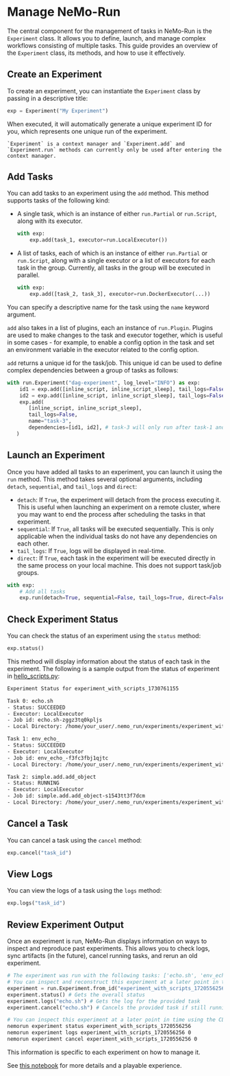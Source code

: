 # Manage NeMo-Run

The central component for the management of tasks in NeMo-Run is the `Experiment` class. It allows you to define, launch, and manage complex workflows consisting of multiple tasks. This guide provides an overview of the `Experiment` class, its methods, and how to use it effectively.

## Create an Experiment

To create an experiment, you can instantiate the `Experiment` class by passing in a descriptive title:

```python
exp = Experiment("My Experiment")
```

When executed, it will automatically generate a unique experiment ID for you, which represents one unique run of the experiment.

```{note}
`Experiment` is a context manager and `Experiment.add` and `Experiment.run` methods can currently only be used after entering the context manager.
```

## Add Tasks

You can add tasks to an experiment using the `add` method. This method supports tasks of the following kind:

- A single task, which is an instance of either `run.Partial` or `run.Script`, along with its executor.

  ```python
  with exp:
      exp.add(task_1, executor=run.LocalExecutor())
  ```

- A list of tasks, each of which is an instance of either `run.Partial` or `run.Script`, along with a single executor or a list of executors for each task in the group. Currently, all tasks in the group will be executed in parallel.

  ```python
  with exp:
      exp.add([task_2, task_3], executor=run.DockerExecutor(...))
  ```

You can specify a descriptive name for the task using the `name` keyword argument.

`add` also takes in a list of plugins, each an instance of `run.Plugin`. Plugins are used to make changes to the task and executor together, which is useful in some cases - for example, to enable a config option in the task and set an environment variable in the executor related to the config option.

`add` returns a unique id for the task/job. This unique id can be used to define complex dependencies between a group of tasks as follows:

```python
with run.Experiment("dag-experiment", log_level="INFO") as exp:
    id1 = exp.add([inline_script, inline_script_sleep], tail_logs=False, name="task-1")
    id2 = exp.add([inline_script, inline_script_sleep], tail_logs=False, name="task-2")
    exp.add(
       [inline_script, inline_script_sleep],
       tail_logs=False,
       name="task-3",
       dependencies=[id1, id2], # task-3 will only run after task-1 and task-2 have completed
   )
```

## Launch an Experiment

Once you have added all tasks to an experiment, you can launch it using the `run` method. This method takes several optional arguments, including `detach`, `sequential`, and `tail_logs` and `direct`:

- `detach`: If `True`, the experiment will detach from the process executing it. This is useful when launching an experiment on a remote cluster, where you may want to end the process after scheduling the tasks in that experiment.
- `sequential`: If `True`, all tasks will be executed sequentially. This is only applicable when the individual tasks do not have any dependencies on each other.
- `tail_logs`: If `True`, logs will be displayed in real-time.
- `direct`: If `True`, each task in the experiment will be executed directly in the same process on your local machine. This does not support task/job groups.

```python
with exp:
    # Add all tasks
    exp.run(detach=True, sequential=False, tail_logs=True, direct=False)
```

## Check Experiment Status

You can check the status of an experiment using the `status` method:

```python
exp.status()
```

This method will display information about the status of each task in the experiment. The following is a sample output from the status of experiment in [hello_scripts.py](../../examples/hello-world/hello_scripts.py):

```bash
Experiment Status for experiment_with_scripts_1730761155

Task 0: echo.sh
- Status: SUCCEEDED
- Executor: LocalExecutor
- Job id: echo.sh-zggz3tq0kpljs
- Local Directory: /home/your_user/.nemo_run/experiments/experiment_with_scripts/experiment_with_scripts_1730761155/echo.sh

Task 1: env_echo_
- Status: SUCCEEDED
- Executor: LocalExecutor
- Job id: env_echo_-f3fc3fbj1qjtc
- Local Directory: /home/your_user/.nemo_run/experiments/experiment_with_scripts/experiment_with_scripts_1730761155/env_echo_

Task 2: simple.add.add_object
- Status: RUNNING
- Executor: LocalExecutor
- Job id: simple.add.add_object-s1543tt3f7dcm
- Local Directory: /home/your_user/.nemo_run/experiments/experiment_with_scripts/experiment_with_scripts_1730761155/simple.add.add_object
```

## Cancel a Task

You can cancel a task using the `cancel` method:

```python
exp.cancel("task_id")
```

## View Logs

You can view the logs of a task using the `logs` method:

```python
exp.logs("task_id")
```

## Review Experiment Output

Once an experiment is run, NeMo-Run displays information on ways to inspect and reproduce past experiments. This allows you to check logs, sync artifacts (in the future), cancel running tasks, and rerun an old experiment.

```python
# The experiment was run with the following tasks: ['echo.sh', 'env_echo_', 'simple.add.add_object']
# You can inspect and reconstruct this experiment at a later point in time using:
experiment = run.Experiment.from_id("experiment_with_scripts_1720556256")
experiment.status() # Gets the overall status
experiment.logs("echo.sh") # Gets the log for the provided task
experiment.cancel("echo.sh") # Cancels the provided task if still running
```

```bash
# You can inspect this experiment at a later point in time using the CLI as well:
nemorun experiment status experiment_with_scripts_1720556256
nemorun experiment logs experiment_with_scripts_1720556256 0
nemorun experiment cancel experiment_with_scripts_1720556256 0
```

This information is specific to each experiment on how to manage it.

See [this notebook](https://github.com/NVIDIA-NeMo/Run/blob/main/examples/hello-world/hello_experiments.ipynb) for more details and a playable experience.
